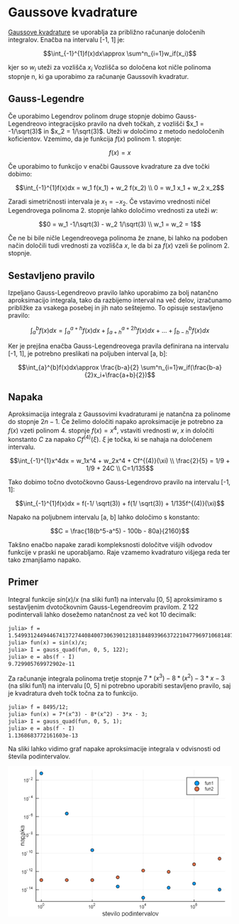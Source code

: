 # Gaussove kvadrature
[Gaussove kvadrature](https://en.wikipedia.org/wiki/Gaussian_quadrature) se uporablja za približno računanje določenih integralov. Enačba na intervalu [-1, 1] je:
```math
\int_{-1}^{1}f(x)dx\approx \sum^n_{i=1}w_if(x_i)
```
kjer so $w_i$ uteži za vozlišča $x_i$ Vozlišča so določena kot ničle polinoma stopnje n, ki ga uporabimo za računanje Gaussovih kvadratur. 

## Gauss-Legendre
Če uporabimo Legendrov polinom druge stopnje dobimo Gauss-Legendreovo integracijsko pravilo na dveh točkah, z vozlišči $x_1 = -1/\sqrt(3)$ in $x_2 = 1/\sqrt(3)$. Uteži $w$ določimo z metodo nedoločenih koficientov. Vzemimo, da je funkcija $f(x)$ polinom 1. stopnje:
```math
f(x) = x
```

Če uporabimo to funkcijo v enačbi Gaussove kvadrature za dve točki dobimo:

```math
\int_{-1}^{1}f(x)dx = w_1 f(x_1) + w_2 f(x_2) \\
0 = w_1 x_1 + w_2 x_2
```

Zaradi simetričnosti intervala je $x_1 = -x_2$. Če vstavimo vrednosti ničel Legendrovega polinoma 2. stopnje lahko določimo vrednosti za uteži $w$:

```math
0 = w_1 -1/\sqrt(3) - w_2 1/\sqrt(3) \\
w_1 = w_2 = 1
```

Če ne bi bile ničle Legendreovega polinoma že znane, bi lahko na podoben način določili tudi vrednosti za vozlišča $x$, le da bi za $f(x)$ vzeli še polinom 2. stopnje.

## Sestavljeno pravilo
Izpeljano Gauss-Legendreovo pravilo lahko uporabimo za bolj natančno aproksimacijo integrala, tako da razbijemo interval na več delov, izračunamo približke za vsakega posebej in jih nato seštejemo. To opisuje sestavljeno pravilo:

```math
\int_{a}^{b}f(x)dx = \int_{a}^{a+h}f(x)dx + \int_{a+h}^{a+2h}f(x)dx + ... +\int_{b-h}^{b}f(x)dx
```

Ker je prejšna enačba Gauss-Legendreovega pravila definirana na intervalu [-1, 1], je potrebno preslikati na poljuben interval [a, b]:

```math
\int_{a}^{b}f(x)dx\approx \frac{b-a}{2} \sum^n_{i=1}w_if(\frac{b-a}{2}x_i+\frac{a+b}{2})
```

## Napaka
Aproksimacija integrala z Gaussovimi kvadraturami je natančna za polinome do stopnje $2n-1$. Če želimo določiti napako aproksimacije je potrebno za $f(x)$ vzeti polinom 4. stopnje $f(x) = x^4$, vstaviti vrednosti $w$, $x$ in določiti konstanto $C$ za napako $Cf^{(4)}(\xi)$. $\xi$ je točka, ki se nahaja na določenem intervalu.

```math
\int_{-1}^{1}x^4dx = w_1x^4 + w_2x^4 + Cf^{(4)}(\xi) \\
\frac{2}{5} = 1/9 + 1/9 + 24C \\
C=1/135
```

Tako dobimo točno dvotočkovno Gauss-Legendrovo pravilo na intervalu [-1, 1]:

```math
\int_{-1}^{1}f(x)dx = f(-1/ \sqrt(3)) + f(1/ \sqrt(3)) + 1/135f^{(4)}(\xi)
```

Napako na poljubnem intervalu [a, b] lahko določimo s konstanto:
```math
C = \frac{18(b^5-a^5) - 100b - 80a}{2160}
```

Takšno enačbo napake zaradi kompleksnosti določitve višjih odvodov funkcije v praski ne uporabljamo. Raje vzamemo kvadraturo višjega reda ter tako zmanjšamo napako.

## Primer
Integral funkcije $sin(x)/x$ (na sliki fun1) na intervalu [0, 5] aproksimiramo s sestavljenim dvotočkovnim Gauss-Legendreovim pravilom. Z 122 podintervali lahko dosežemo natančnost za več kot 10 decimalk:

```jldoctest ;
julia> f = 1.549931244944674137274408400730639012183184893966372210477969710681487208951511074986007223927691325;
julia> fun(x) = sin(x)/x;
julia> I = gauss_quad(fun, 0, 5, 122);
julia> e = abs(f - I)
9.729905769972902e-11
```

Za računanje integrala polinoma tretje stopnje $7*(x^3) - 8*(x^2) - 3*x - 3$ (na sliki fun1) na intervalu [0, 5] ni potrebno uporabiti sestavljeno pravilo, saj je kvadratura dveh točk točna za to funkcijo. 

```jldoctest ;
julia> f = 8495/12;
julia> fun(x) = 7*(x^3) - 8*(x^2) - 3*x - 3;
julia> I = gauss_quad(fun, 0, 5, 1);
julia> e = abs(f - I)
1.1368683772161603e-13
```

Na sliki lahko vidimo graf napake aproksimacije integrala v odvisnosti od števila podintervalov. 

![gk](gk.PNG)
